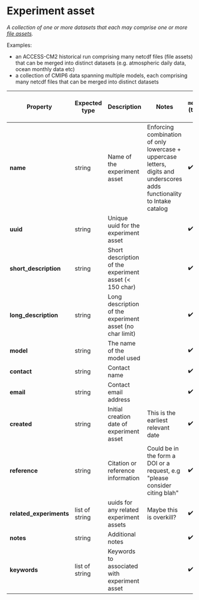 # Experiment asset

*A collection of one or more datasets that each may comprise one or more [file assets](https://github.com/ACCESS-NRI/schema/blob/main/file_asset.md).*

Examples: 
- an ACCESS-CM2 historical run comprising many netcdf files (file assets) that can be merged into distinct datasets (e.g. atmospheric daily data, ocean monthly data etc)
- a collection of CMIP6 data spanning multiple models, each comprising many netcdf files that can be merged into distinct datasets

| Property | Expected type | Description | Notes | in `metadata.yaml` (two ticks for enforce) |
| --- | --- | --- | --- | --- |
| **name** | string | Name of the experiment asset  | Enforcing combination of only lowercase + uppercase letters, digits and underscores adds functionality to Intake catalog | :heavy_check_mark: :heavy_check_mark: |
| **uuid** | string | Unique uuid for the experiment asset  |  | :heavy_check_mark: :heavy_check_mark: |
| **short_description** | string | Short description of the experiment asset (< 150 char)  |  | :heavy_check_mark: :heavy_check_mark: |
| **long_description** | string | Long description of the experiment asset (no char limit) |  | :heavy_check_mark: :heavy_check_mark: |
| **model** | string | The name of the model used |  | :heavy_check_mark: |
| **contact** | string | Contact name |  | :heavy_check_mark: |
| **email** | string | Contact email address |  | :heavy_check_mark: |
| **created** | string | Initial creation date of experiment asset | This is the earliest relevant date | :heavy_check_mark: |
| **reference** | string | Citation or reference information | Could be in the form a DOI or a request, e.g "please consider citing blah" | :heavy_check_mark: |
| **related_experiments** | list of string | uuids for any related experiment assets | Maybe this is overkill? | :heavy_check_mark: |
| **notes** | string | Additional notes |  | :heavy_check_mark: |
| **keywords** | list of string | Keywords to associated with experiment asset |  | :heavy_check_mark: |
